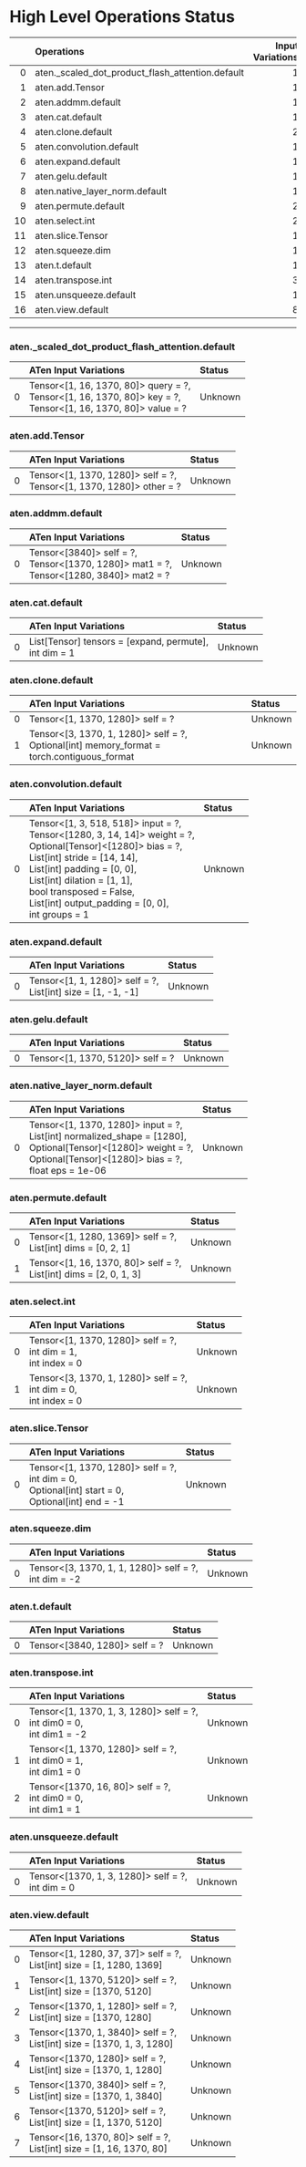 # High Level Operations Status
|    | Operations                                       |   Input Variations |
|---:|:-------------------------------------------------|-------------------:|
|  0 | aten._scaled_dot_product_flash_attention.default |                  1 |
|  1 | aten.add.Tensor                                  |                  1 |
|  2 | aten.addmm.default                               |                  1 |
|  3 | aten.cat.default                                 |                  1 |
|  4 | aten.clone.default                               |                  2 |
|  5 | aten.convolution.default                         |                  1 |
|  6 | aten.expand.default                              |                  1 |
|  7 | aten.gelu.default                                |                  1 |
|  8 | aten.native_layer_norm.default                   |                  1 |
|  9 | aten.permute.default                             |                  2 |
| 10 | aten.select.int                                  |                  2 |
| 11 | aten.slice.Tensor                                |                  1 |
| 12 | aten.squeeze.dim                                 |                  1 |
| 13 | aten.t.default                                   |                  1 |
| 14 | aten.transpose.int                               |                  3 |
| 15 | aten.unsqueeze.default                           |                  1 |
| 16 | aten.view.default                                |                  8 |
***
### aten._scaled_dot_product_flash_attention.default
|    | ATen Input Variations                                                                                             | Status   |
|---:|:------------------------------------------------------------------------------------------------------------------|:---------|
|  0 | Tensor<[1, 16, 1370, 80]> query = ?,<br>Tensor<[1, 16, 1370, 80]> key = ?,<br>Tensor<[1, 16, 1370, 80]> value = ? | Unknown  |
### aten.add.Tensor
|    | ATen Input Variations                                                  | Status   |
|---:|:-----------------------------------------------------------------------|:---------|
|  0 | Tensor<[1, 1370, 1280]> self = ?,<br>Tensor<[1, 1370, 1280]> other = ? | Unknown  |
### aten.addmm.default
|    | ATen Input Variations                                                                       | Status   |
|---:|:--------------------------------------------------------------------------------------------|:---------|
|  0 | Tensor<[3840]> self = ?,<br>Tensor<[1370, 1280]> mat1 = ?,<br>Tensor<[1280, 3840]> mat2 = ? | Unknown  |
### aten.cat.default
|    | ATen Input Variations                                    | Status   |
|---:|:---------------------------------------------------------|:---------|
|  0 | List[Tensor] tensors = [expand, permute],<br>int dim = 1 | Unknown  |
### aten.clone.default
|    | ATen Input Variations                                                                         | Status   |
|---:|:----------------------------------------------------------------------------------------------|:---------|
|  0 | Tensor<[1, 1370, 1280]> self = ?                                                              | Unknown  |
|  1 | Tensor<[3, 1370, 1, 1280]> self = ?,<br>Optional[int] memory_format = torch.contiguous_format | Unknown  |
### aten.convolution.default
|    | ATen Input Variations                                                                                                                                                                                                                                                                                 | Status   |
|---:|:------------------------------------------------------------------------------------------------------------------------------------------------------------------------------------------------------------------------------------------------------------------------------------------------------|:---------|
|  0 | Tensor<[1, 3, 518, 518]> input = ?,<br>Tensor<[1280, 3, 14, 14]> weight = ?,<br>Optional[Tensor]<[1280]> bias = ?,<br>List[int] stride = [14, 14],<br>List[int] padding = [0, 0],<br>List[int] dilation = [1, 1],<br>bool transposed = False,<br>List[int] output_padding = [0, 0],<br>int groups = 1 | Unknown  |
### aten.expand.default
|    | ATen Input Variations                                          | Status   |
|---:|:---------------------------------------------------------------|:---------|
|  0 | Tensor<[1, 1, 1280]> self = ?,<br>List[int] size = [1, -1, -1] | Unknown  |
### aten.gelu.default
|    | ATen Input Variations            | Status   |
|---:|:---------------------------------|:---------|
|  0 | Tensor<[1, 1370, 5120]> self = ? | Unknown  |
### aten.native_layer_norm.default
|    | ATen Input Variations                                                                                                                                                         | Status   |
|---:|:------------------------------------------------------------------------------------------------------------------------------------------------------------------------------|:---------|
|  0 | Tensor<[1, 1370, 1280]> input = ?,<br>List[int] normalized_shape = [1280],<br>Optional[Tensor]<[1280]> weight = ?,<br>Optional[Tensor]<[1280]> bias = ?,<br>float eps = 1e-06 | Unknown  |
### aten.permute.default
|    | ATen Input Variations                                                | Status   |
|---:|:---------------------------------------------------------------------|:---------|
|  0 | Tensor<[1, 1280, 1369]> self = ?,<br>List[int] dims = [0, 2, 1]      | Unknown  |
|  1 | Tensor<[1, 16, 1370, 80]> self = ?,<br>List[int] dims = [2, 0, 1, 3] | Unknown  |
### aten.select.int
|    | ATen Input Variations                                                 | Status   |
|---:|:----------------------------------------------------------------------|:---------|
|  0 | Tensor<[1, 1370, 1280]> self = ?,<br>int dim = 1,<br>int index = 0    | Unknown  |
|  1 | Tensor<[3, 1370, 1, 1280]> self = ?,<br>int dim = 0,<br>int index = 0 | Unknown  |
### aten.slice.Tensor
|    | ATen Input Variations                                                                                   | Status   |
|---:|:--------------------------------------------------------------------------------------------------------|:---------|
|  0 | Tensor<[1, 1370, 1280]> self = ?,<br>int dim = 0,<br>Optional[int] start = 0,<br>Optional[int] end = -1 | Unknown  |
### aten.squeeze.dim
|    | ATen Input Variations                                   | Status   |
|---:|:--------------------------------------------------------|:---------|
|  0 | Tensor<[3, 1370, 1, 1, 1280]> self = ?,<br>int dim = -2 | Unknown  |
### aten.t.default
|    | ATen Input Variations         | Status   |
|---:|:------------------------------|:---------|
|  0 | Tensor<[3840, 1280]> self = ? | Unknown  |
### aten.transpose.int
|    | ATen Input Variations                                                     | Status   |
|---:|:--------------------------------------------------------------------------|:---------|
|  0 | Tensor<[1, 1370, 1, 3, 1280]> self = ?,<br>int dim0 = 0,<br>int dim1 = -2 | Unknown  |
|  1 | Tensor<[1, 1370, 1280]> self = ?,<br>int dim0 = 1,<br>int dim1 = 0        | Unknown  |
|  2 | Tensor<[1370, 16, 80]> self = ?,<br>int dim0 = 0,<br>int dim1 = 1         | Unknown  |
### aten.unsqueeze.default
|    | ATen Input Variations                               | Status   |
|---:|:----------------------------------------------------|:---------|
|  0 | Tensor<[1370, 1, 3, 1280]> self = ?,<br>int dim = 0 | Unknown  |
### aten.view.default
|    | ATen Input Variations                                                    | Status   |
|---:|:-------------------------------------------------------------------------|:---------|
|  0 | Tensor<[1, 1280, 37, 37]> self = ?,<br>List[int] size = [1, 1280, 1369]  | Unknown  |
|  1 | Tensor<[1, 1370, 5120]> self = ?,<br>List[int] size = [1370, 5120]       | Unknown  |
|  2 | Tensor<[1370, 1, 1280]> self = ?,<br>List[int] size = [1370, 1280]       | Unknown  |
|  3 | Tensor<[1370, 1, 3840]> self = ?,<br>List[int] size = [1370, 1, 3, 1280] | Unknown  |
|  4 | Tensor<[1370, 1280]> self = ?,<br>List[int] size = [1370, 1, 1280]       | Unknown  |
|  5 | Tensor<[1370, 3840]> self = ?,<br>List[int] size = [1370, 1, 3840]       | Unknown  |
|  6 | Tensor<[1370, 5120]> self = ?,<br>List[int] size = [1, 1370, 5120]       | Unknown  |
|  7 | Tensor<[16, 1370, 80]> self = ?,<br>List[int] size = [1, 16, 1370, 80]   | Unknown  |

